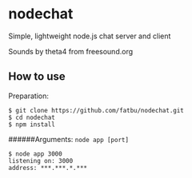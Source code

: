 # nodechat
Simple, lightweight node.js chat server and client

Sounds by theta4 from freesound.org

## How to use
Preparation:
```
$ git clone https://github.com/fatbu/nodechat.git
$ cd nodechat
$ npm install
```

######Arguments:
`node app [port]`

```
$ node app 3000
listening on: 3000
address: ***.***.*.***
```
